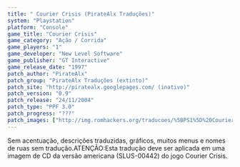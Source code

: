 ```yaml
---
title: " Courier Crisis (PirateAlx Traduções)"
system: "Playstation"
platform: "Console"
game_title: "Courier Crisis"
game_category: "Ação / Corrida"
game_players: "1"
game_developer: "New Level Software"
game_publisher: "GT Interactive"
game_release_date: "1997"
patch_author: "PirateAlx"
patch_group: "PirateAlx Traduções (extinto)"
patch_site: "http://piratealx.googlepages.com/ (inativo)"
patch_version: "0.9"
patch_release: "24/11/2004"
patch_type: "PPF 3.0"
patch_progress: "???"
patch_images: ["http://img.romhackers.org/traducoes/%5BPS1%5D%20Courier%20Crisis%20-%20PirateAlx%20Tradu%C3%A7%C3%B5es%20-%201.jpg","http://img.romhackers.org/traducoes/%5BPS1%5D%20Courier%20Crisis%20-%20PirateAlx%20Tradu%C3%A7%C3%B5es%20-%202.jpg","http://img.romhackers.org/traducoes/%5BPS1%5D%20Courier%20Crisis%20-%20PirateAlx%20Tradu%C3%A7%C3%B5es%20-%203.png"]
---
```

Sem acentuação, descrições traduzidas, gráficos, muitos menus e nomes de ruas sem tradução.ATENÇÃO:Esta tradução deve ser aplicada em uma imagem de CD da versão americana (SLUS-00442) do jogo Courier Crisis.